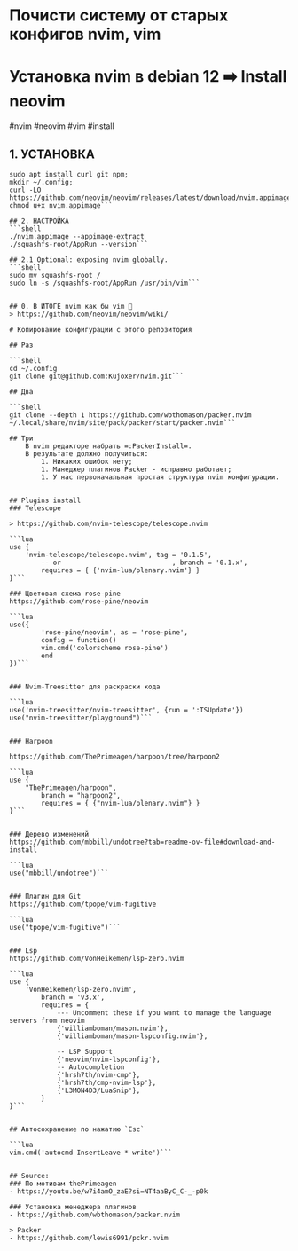 # Почисти систему от старых конфигов nvim, vim
# Установка nvim в debian 12 ➡️ Install neovim


#nvim #neovim #vim #install

## 1. УСТАНОВКА
```shell
sudo apt install curl git npm;
mkdir ~/.config;
curl -LO https://github.com/neovim/neovim/releases/latest/download/nvim.appimage
chmod u+x nvim.appimage```

## 2. НАСТРОЙКА
```shell
./nvim.appimage --appimage-extract
./squashfs-root/AppRun --version```

## 2.1 Optional: exposing nvim globally.
```shell 
sudo mv squashfs-root /
sudo ln -s /squashfs-root/AppRun /usr/bin/vim```


## 0. В ИТОГЕ nvim как бы vim 🙈
> https://github.com/neovim/neovim/wiki/

# Копирование конфигурации с этого репозитория

## Раз 

```shell
cd ~/.config
git clone git@github.com:Kujoxer/nvim.git```

## Два

```shell 
git clone --depth 1 https://github.com/wbthomason/packer.nvim ~/.local/share/nvim/site/pack/packer/start/packer.nvim```

## Три
    В nvim редакторе набрать =:PackerInstall=.
    В результате должно получиться:
        1. Никаких ошибок нету;
        1. Манеджер плагинов Packer - исправно работает;
        1. У нас первоначальная простая структура nvim конфигурации.


## Plugins install
### Telescope 

> https://github.com/nvim-telescope/telescope.nvim

```lua
use {
    'nvim-telescope/telescope.nvim', tag = '0.1.5',
        -- or                            , branch = '0.1.x',
        requires = { {'nvim-lua/plenary.nvim'} }
}```

### Цветовая схема rose-pine
https://github.com/rose-pine/neovim

```lua
use({ 
        'rose-pine/neovim', as = 'rose-pine',
        config = function()
        vim.cmd('colorscheme rose-pine')
        end
})```


### Nvim-Treesitter для раскраски кода

```lua
use('nvim-treesitter/nvim-treesitter', {run = ':TSUpdate'})
use("nvim-treesitter/playground")```


### Harpoon

https://github.com/ThePrimeagen/harpoon/tree/harpoon2

```lua
use {
    "ThePrimeagen/harpoon",
        branch = "harpoon2",
        requires = { {"nvim-lua/plenary.nvim"} }
}```


### Дерево изменений 
https://github.com/mbbill/undotree?tab=readme-ov-file#download-and-install

```lua
use("mbbill/undotree")```


### Плагин для Git
https://github.com/tpope/vim-fugitive

```lua
use("tpope/vim-fugitive")```


### Lsp 
https://github.com/VonHeikemen/lsp-zero.nvim

```lua
use {
    'VonHeikemen/lsp-zero.nvim',
        branch = 'v3.x',
        requires = {
            --- Uncomment these if you want to manage the language servers from neovim
            {'williamboman/mason.nvim'},
            {'williamboman/mason-lspconfig.nvim'},

            -- LSP Support
            {'neovim/nvim-lspconfig'},
            -- Autocompletion
            {'hrsh7th/nvim-cmp'},
            {'hrsh7th/cmp-nvim-lsp'},
            {'L3MON4D3/LuaSnip'},
        }
}```


## Автосохранение по нажатию `Esc`

```lua 
vim.cmd('autocmd InsertLeave * write')```


## Source:
### По мотивам thePrimeagen
- https://youtu.be/w7i4amO_zaE?si=NT4aaByC_C-_-p0k

### Установка менеджера плагинов
- https://github.com/wbthomason/packer.nvim 

> Packer
- https://github.com/lewis6991/pckr.nvim



